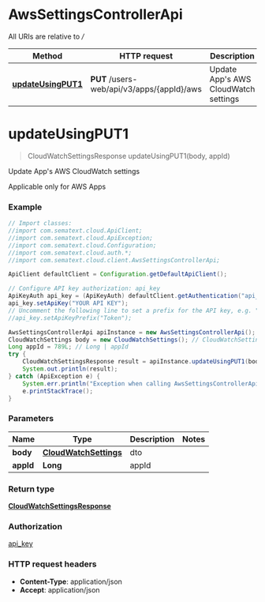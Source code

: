 # AwsSettingsControllerApi

All URIs are relative to */*

| Method                                                             | HTTP request                               | Description                               |
| ------------------------------------------------------------------ | ------------------------------------------ | ----------------------------------------- |
| [**updateUsingPUT1**](AwsSettingsControllerApi.md#updateUsingPUT1) | **PUT** /users-web/api/v3/apps/{appId}/aws | Update App&#x27;s AWS CloudWatch settings |

<a name="updateUsingPUT1"></a>
# **updateUsingPUT1**
> CloudWatchSettingsResponse updateUsingPUT1(body, appId)

Update App&#x27;s AWS CloudWatch settings

Applicable only for AWS Apps

### Example
```java
// Import classes:
//import com.sematext.cloud.ApiClient;
//import com.sematext.cloud.ApiException;
//import com.sematext.cloud.Configuration;
//import com.sematext.cloud.auth.*;
//import com.sematext.cloud.client.AwsSettingsControllerApi;

ApiClient defaultClient = Configuration.getDefaultApiClient();

// Configure API key authorization: api_key
ApiKeyAuth api_key = (ApiKeyAuth) defaultClient.getAuthentication("api_key");
api_key.setApiKey("YOUR API KEY");
// Uncomment the following line to set a prefix for the API key, e.g. "Token" (defaults to null)
//api_key.setApiKeyPrefix("Token");

AwsSettingsControllerApi apiInstance = new AwsSettingsControllerApi();
CloudWatchSettings body = new CloudWatchSettings(); // CloudWatchSettings | dto
Long appId = 789L; // Long | appId
try {
    CloudWatchSettingsResponse result = apiInstance.updateUsingPUT1(body, appId);
    System.out.println(result);
} catch (ApiException e) {
    System.err.println("Exception when calling AwsSettingsControllerApi#updateUsingPUT1");
    e.printStackTrace();
}
```

### Parameters

| Name      | Type                                            | Description | Notes |
| --------- | ----------------------------------------------- | ----------- | ----- |
| **body**  | [**CloudWatchSettings**](CloudWatchSettings.md) | dto         |
| **appId** | **Long**                                        | appId       |

### Return type

[**CloudWatchSettingsResponse**](CloudWatchSettingsResponse.md)

### Authorization

[api_key](../README.md#api_key)

### HTTP request headers

 - **Content-Type**: application/json
 - **Accept**: application/json
